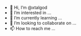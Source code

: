 - 👋 Hi, I’m @xtalgod
- 👀 I’m interested in ...
- 🌱 I’m currently learning ...
- 💞️ I’m looking to collaborate on ...
- 📫 How to reach me ...

<!---
xtalgod/xtalgod is a ✨ special ✨ repository because its `README.md` (this file) appears on your GitHub profile.
You can click the Preview link to take a look at your changes.
--->
